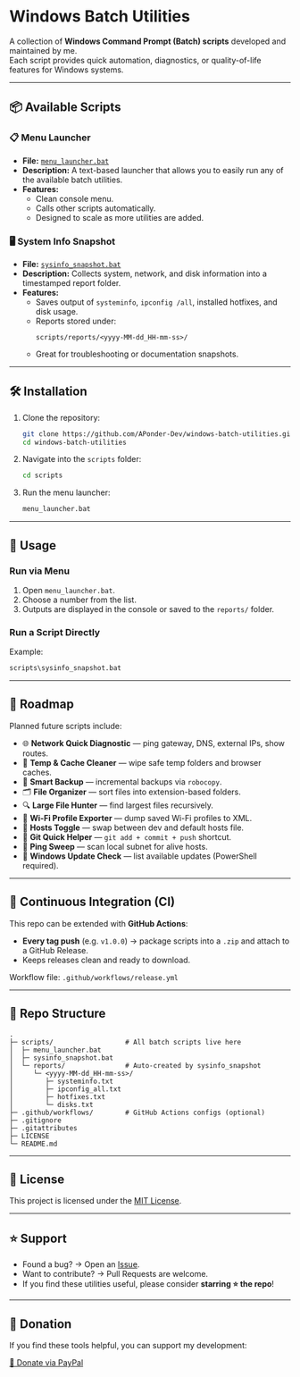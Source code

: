 # Windows Batch Utilities

A collection of **Windows Command Prompt (Batch) scripts** developed and maintained by me.  
Each script provides quick automation, diagnostics, or quality-of-life features for Windows systems.

---

## 📦 Available Scripts

### 📋 Menu Launcher
- **File:** [`menu_launcher.bat`](./scripts/menu_launcher.bat)  
- **Description:** A text-based launcher that allows you to easily run any of the available batch utilities.  
- **Features:**
  - Clean console menu.
  - Calls other scripts automatically.
  - Designed to scale as more utilities are added.

### 🖥️ System Info Snapshot
- **File:** [`sysinfo_snapshot.bat`](./scripts/sysinfo_snapshot.bat)  
- **Description:** Collects system, network, and disk information into a timestamped report folder.  
- **Features:**
  - Saves output of `systeminfo`, `ipconfig /all`, installed hotfixes, and disk usage.  
  - Reports stored under:  
    ```
    scripts/reports/<yyyy-MM-dd_HH-mm-ss>/
    ```
  - Great for troubleshooting or documentation snapshots.

---

## 🛠 Installation

1. Clone the repository:
   ```bash
   git clone https://github.com/APonder-Dev/windows-batch-utilities.git
   cd windows-batch-utilities
   ```

2. Navigate into the `scripts` folder:
   ```bat
   cd scripts
   ```

3. Run the menu launcher:
   ```bat
   menu_launcher.bat
   ```

---

## 🔧 Usage

### Run via Menu
1. Open `menu_launcher.bat`.  
2. Choose a number from the list.  
3. Outputs are displayed in the console or saved to the `reports/` folder.  

### Run a Script Directly
Example:  
```bat
scripts\sysinfo_snapshot.bat
```

---

## 📌 Roadmap

Planned future scripts include:

- 🌐 **Network Quick Diagnostic** — ping gateway, DNS, external IPs, show routes.  
- 🧹 **Temp & Cache Cleaner** — wipe safe temp folders and browser caches.  
- 💾 **Smart Backup** — incremental backups via `robocopy`.  
- 🗂️ **File Organizer** — sort files into extension-based folders.  
- 🔍 **Large File Hunter** — find largest files recursively.  
- 📡 **Wi-Fi Profile Exporter** — dump saved Wi-Fi profiles to XML.  
- 📝 **Hosts Toggle** — swap between dev and default hosts file.  
- 🔧 **Git Quick Helper** — `git add + commit + push` shortcut.  
- 📶 **Ping Sweep** — scan local subnet for alive hosts.  
- 🔄 **Windows Update Check** — list available updates (PowerShell required).

---

## 🤖 Continuous Integration (CI)

This repo can be extended with **GitHub Actions**:

- **Every tag push** (e.g. `v1.0.0`) → package scripts into a `.zip` and attach to a GitHub Release.  
- Keeps releases clean and ready to download.  

Workflow file: `.github/workflows/release.yml`

---

## 📂 Repo Structure

```
.
├─ scripts/                  # All batch scripts live here
│  ├─ menu_launcher.bat
│  ├─ sysinfo_snapshot.bat
│  └─ reports/               # Auto-created by sysinfo_snapshot
│     └─ <yyyy-MM-dd_HH-mm-ss>/
│        ├─ systeminfo.txt
│        ├─ ipconfig_all.txt
│        ├─ hotfixes.txt
│        └─ disks.txt
├─ .github/workflows/        # GitHub Actions configs (optional)
├─ .gitignore
├─ .gitattributes
├─ LICENSE
└─ README.md
```

---

## 📜 License

This project is licensed under the [MIT License](./LICENSE).

---

## ⭐ Support

- Found a bug? → Open an [Issue](../../issues).  
- Want to contribute? → Pull Requests are welcome.  
- If you find these utilities useful, please consider **starring ⭐ the repo**!

---

## 💖 Donation

If you find these tools helpful, you can support my development:  

[💸 Donate via PayPal](https://www.paypal.com/donate/?business=6TUCF33LPY9K2&no_recurring=0&item_name=Development+and+Coding+Features&currency_code=USD)
